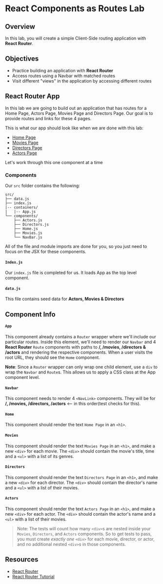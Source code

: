 # React Components as Routes Lab

## Overview

In this lab, you will create a simple Client-Side routing application with
__React Router__.

## Objectives

* Practice building an application with __React Router__
* Access routes using a Navbar with matched routes
* Visit different "views" in the application by accessing different routes

## React Router App

In this lab we are going to build out an application that has routes for a Home
Page, Actors Page, Movies Page and Directors Page. Our goal is to provide routes
and links for these 4 pages.

This is what our app should look like when we are done with this lab:

* [Home Page](https://s3.amazonaws.com/learn-verified/react-router-lab-home-page.png)
* [Movies Page](https://s3.amazonaws.com/learn-verified/react-router-lab-movies-page.png)
* [Directors Page](https://s3.amazonaws.com/learn-verified/react-router-lab-directors-page.png)
* [Actors Page](https://s3.amazonaws.com/learn-verified/react-router-lab-actors-page.png)

Let's work through this one component at a time

### Components

Our `src` folder contains the following:

```text
src/
├── data.js
├── index.js
|-- containers/
|   |-- App.js
└── components/
    ├── Actors.js
    ├── Directors.js
    ├── Home.js
    ├── Movies.js
    └── NavBar.js
```

All of the file and module imports are done for you, so you just need to focus
on the JSX for these components.

#### `Index.js`

Our `index.js` file is completed for us. It loads App as the top level component.

#### `data.js`

This file contains seed data for __Actors, Movies & Directors__

## Component Info

#### `App`

This component already contains a `Router` wrapper where we'll include our
particular routes. Inside this element, we'll need to render our `Navbar` and 4
__React Router__ `Route` components with paths to __/, /movies, /directors &
/actors__ and rendering the respective components. When a user visits the root
URL, they should see the `Home` component.

**Note**: Since a `Router` wrapper can only wrap one child element, use a `div` to
wrap the `Navbar` and `Route`s. This allows us to apply a CSS class at the App
component level.

#### `Navbar`

This component needs to render 4 `<NavLink>` components. They will be for __/,
/movies, /directors, /actors__ <-- in this order(test checks for this).

#### `Home`

This component should render the text `Home Page` in an `<h1>`.

#### `Movies`

This component should render the text `Movies Page` in an `<h1>`, and make a new `<div>` for
each movie. The `<div>` should contain the movie's title, time and a `<ul>` with a list of its
genres.

#### `Directors`

This component should render the text `Directors Page` in an `<h1>`, and make a new `<div>`
for each director. The `<div>` should contain the director's name and a `<ul>` with a list
of their movies.

#### `Actors`

This component should render the text `Actors Page` in an `<h1>`, and make a new `<div>` for
each actor. The `<div>` should contain the actor's name and a `<ul>` with a list of their
movies. 

> Note: The tests will count how many `<div>`s are nested inside your `Movies`, `Directors`, and `Actors` components. So to get tests to pass, you must create _exactly one_ `<div>` for each movie, director, or actor, and no additional nested `<div>`s in those components. 

## Resources

* [React Router](https://github.com/ReactTraining/react-router)
* [React Router Tutorial](https://reacttraining.com/react-router/web/guides/quick-start)

